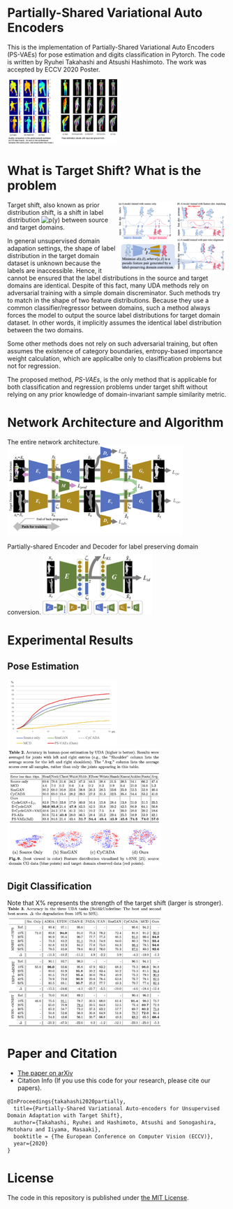 # Partially-Shared Variational Auto Encoders
This is the implementation of Partially-Shared Variational Auto Encoders (PS-VAEs) for pose estimation and digits classification in Pytorch.
The code is written by Ryuhei Takahashi and Atsushi Hashimoto. The work was accepted by ECCV 2020 Poster.

<img src="docs/performance.png" alt="Pose Estimation Examples" width="50%"/>

# What is Target Shift? What is the problem
<p>
<img src="docs/theoretical_overview.png" alt="Distribution deformation caused by adversarial training under different label distributions between the domains" width="50%" align="right"/>
Target shift, also known as prior distribution shift, is a shift in label distribution <img src="https://latex.codecogs.com/gif.latex?p(y)" alt="p(y)" /> between source and target domains.
  
In general unsupervised domain adapation settings, the shape of label distribution in the target domain dataset is unknown because the labels are inaccessible.
Hence, it cannot be ensured that the label distributions  in the source and target domains are identical.
Despite of this fact, many UDA methods rely on adversarial training with a simple domain discreminator. Such methods try to match in the shape of two feature distributions. Because they use a common classifier/regressor between domains, such a method always forces the model to output the source label distributions for target domain dataset. In other words, it implicitly assumes the identical label distribution between the two domains.

Some other methods does not rely on such adversarial training, but often assumes the existence of category boundaries, entropy-based importance weight calculation, which are applicalbe only to clasiffication problems but not for regression. 

The proposed method, _PS-VAEs_, is the only method that is applicable for both classification and regression problems under target shift without relying on any prior knowledge of domain-invariant sample similarity metric.
<br clear="all">
</p>

# Network Architecture and Algorithm
The entire network architecture.
<img src="docs/cyclegan_arch.png" alt="The network architecture" width="80%"/>

Partially-shared Encoder and Decoder for label preserving domain conversion.
<img src="docs/ps_vaes.png" alt="Partially-shared Encoder/Decoder" width="50%"/>
<br clear="all">

# Experimental Results
## Pose Estimation
<img src="docs/acc_pixel.png" alt="Accuracy in pixel" width="50%" />

<img src="docs/evaluation_pose.png" alt="Joint-wise accuracy with a threshold of 10 pixels." width="70%" />

## Digit Classification
Note that X% represents the strength of the target shift (larger is stronger). 
<img src="docs/quantitative_results_digits.png" alt="Quantitative Evaluation with digit UDA tasks." width="70%" />

# Paper and Citation
- [The paper on arXiv](https://arxiv.org/abs/2001.07895)
- Citation Info (If you use this code for your research, please cite our papers).
```
@InProceedings{takahashi2020partially,
  title={Partially-Shared Variational Auto-encoders for Unsupervised Domain Adaptation with Target Shift},
  author={Takahashi, Ryuhei and Hashimoto, Atsushi and Sonogashira, Motoharu and Iiyama, Masaaki},
  booktitle = {The European Conference on Computer Vision (ECCV)},
  year={2020}
}
```

# License
The code in this repository is published under [the MIT License](LICENSE).
